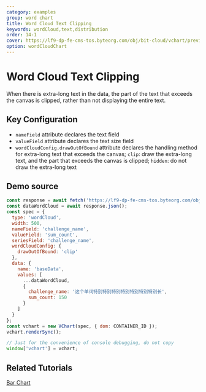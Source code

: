 ```yaml
---
category: examples
group: word chart
title: Word Cloud Text Clipping
keywords: wordCloud,text,distribution
order: 14-1
cover: https://lf9-dp-fe-cms-tos.byteorg.com/obj/bit-cloud/vchart/preview/word-cloud-chart/word-cloud-clip.png
option: wordCloudChart
---
```


# Word Cloud Text Clipping

When there is extra-long text in the data, the part of the text that exceeds the canvas is clipped, rather than not displaying the entire text.

## Key Configuration

- `nameField` attribute declares the text field
- `valueField` attribute declares the text size field
- `wordCloudConfig.drawOutOfBound` attribute declares the handling method for extra-long text that exceeds the canvas; `clip`: draw the extra-long text, and the part that exceeds the canvas is clipped; `hidden`: do not draw the extra-long text

## Demo source

```javascript livedemo
const response = await fetch('https://lf9-dp-fe-cms-tos.byteorg.com/obj/bit-cloud/data-wordcloud.json');
const dataWordCloud = await response.json();
const spec = {
  type: 'wordCloud',
  width: 500,
  nameField: 'challenge_name',
  valueField: 'sum_count',
  seriesField: 'challenge_name',
  wordCloudConfig: {
    drawOutOfBound: 'clip'
  },
  data: {
    name: 'baseData',
    values: [
      ...dataWordCloud,
      {
        challenge_name: '这个单词特别特别特别特别特别特别特别长',
        sum_count: 150
      }
    ]
  }
};
const vchart = new VChart(spec, { dom: CONTAINER_ID });
vchart.renderSync();

// Just for the convenience of console debugging, do not copy
window['vchart'] = vchart;
```

## Related Tutorials

[Bar Chart](link)
